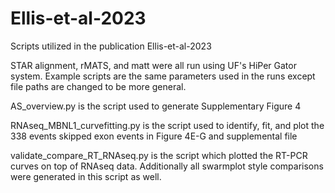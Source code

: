 # Ellis-et-al-2023
Scripts utilized in the publication Ellis-et-al-2023

STAR alignment, rMATS, and matt were all run using UF's HiPer Gator system. Example scripts are the same parameters
used in the runs except file paths are changed to be more general.

AS_overview.py is the script used to generate Supplementary Figure 4

RNAseq_MBNL1_curvefitting.py is the script used to identify, fit, and plot the 338 events skipped exon events in Figure 4E-G and supplemental file

validate_compare_RT_RNAseq.py is the script which plotted the RT-PCR curves on top of RNAseq data. Additionally all swarmplot style comparisons
were generated in this script as well. 
